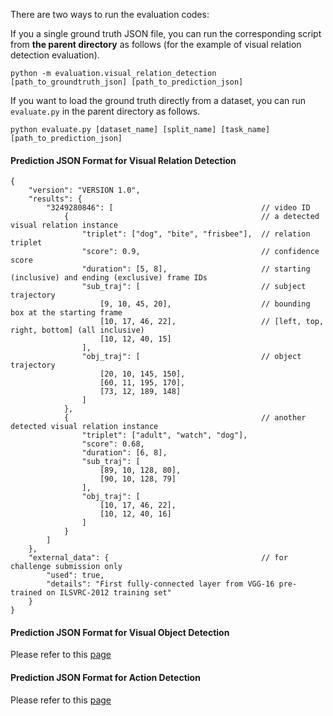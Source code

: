 There are two ways to run the evaluation codes:

If you a single ground truth JSON file, you can run the corresponding script from **the parent directory** as follows
(for the example of visual relation detection evaluation).
```
python -m evaluation.visual_relation_detection [path_to_groundtruth_json] [path_to_prediction_json]
```
If you want to load the ground truth directly from a dataset, you can run `evaluate.py` in the parent directory as follows.
```
python evaluate.py [dataset_name] [split_name] [task_name] [path_to_prediction_json]
```

#### Prediction JSON Format for Visual Relation Detection
```json5
{
    "version": "VERSION 1.0",
    "results": {
        "3249280846": [                                 // video ID
            {                                           // a detected visual relation instance
                "triplet": ["dog", "bite", "frisbee"],  // relation triplet
                "score": 0.9,                           // confidence score
                "duration": [5, 8],                     // starting (inclusive) and ending (exclusive) frame IDs
                "sub_traj": [                           // subject trajectory
                    [9, 10, 45, 20],                    // bounding box at the starting frame
                    [10, 17, 46, 22],                   // [left, top, right, bottom] (all inclusive)
                    [10, 12, 40, 15]
                ],
                "obj_traj": [                           // object trajectory
                    [20, 10, 145, 150],
                    [60, 11, 195, 170],
                    [73, 12, 189, 148]
                ]
            },
            {                                           // another detected visual relation instance
                "triplet": ["adult", "watch", "dog"],
                "score": 0.68,
                "duration": [6, 8],
                "sub_traj": [ 
                    [89, 10, 128, 80], 
                    [90, 10, 128, 79]
                ],
                "obj_traj": [
                    [10, 17, 46, 22],
                    [10, 12, 40, 16]
                ]
            }
        ]
    },
    "external_data": {                                  // for challenge submission only
        "used": true,
        "details": "First fully-connected layer from VGG-16 pre-trained on ILSVRC-2012 training set"
    }
}
```

#### Prediction JSON Format for Visual Object Detection
Please refer to this [page](http://lms.comp.nus.edu.sg/research/video-relation-challenge/mm19-gdc/task1.html)

#### Prediction JSON Format for Action Detection
Please refer to this [page](http://lms.comp.nus.edu.sg/research/video-relation-challenge/mm19-gdc/task2.html)